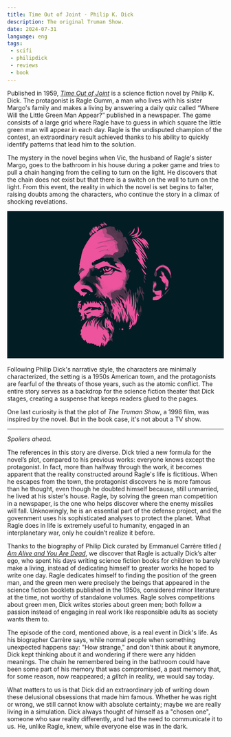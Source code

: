 ```yaml
---
title: Time Out of Joint - Philip K. Dick
description: The original Truman Show.
date: 2024-07-31
language: eng
tags:
 - scifi
 - philipdick
 - reviews
 - book
---
```


Published in 1959, [_Time Out of Joint_](https://en.wikipedia.org/wiki/Time_Out_of_Joint) is a science fiction novel by Philip K. Dick. The protagonist is Ragle Gumm, a man who lives with his sister Margo's family and makes a living by answering a daily quiz called “Where Will the Little Green Man Appear?” published in a newspaper. The game consists of a large grid where Ragle have to guess in which square the little green man will appear in each day. Ragle is the undisputed champion of the contest, an extraordinary result achieved thanks to his ability to quickly identify patterns that lead him to the solution.

The mystery in the novel begins when Vic, the husband of Ragle's sister Margo, goes to the bathroom in his house during a poker game and tries to pull a chain hanging from the ceiling to turn on the light. He discovers that the chain does not exist but that there is a switch on the wall to turn on the light. From this event, the reality in which the novel is set begins to falter, raising doubts among the characters, who continue the story in a climax of shocking revelations.

![Philip K. Dick](/assets/img/pkd.png "Philip K. Dick")

Following Philip Dick's narrative style, the characters are minimally characterized, the setting is a 1950s American town, and the protagonists are fearful of the threats of those years, such as the atomic conflict. The entire story serves as a backdrop for the science fiction theater that Dick stages, creating a suspense that keeps readers glued to the pages.

One last curiosity is that the plot of _The Truman Show_, a 1998 film, was inspired by the novel. But in the book case, it's not about a TV show.

---

_Spoilers ahead._

The references in this story are diverse. Dick tried a new formula for the novel’s plot, compared to his previous works: everyone knows except the protagonist. In fact, more than halfway through the work, it becomes apparent that the reality constructed around Ragle's life is fictitious. When he escapes from the town, the protagonist discovers he is more famous than he thought, even though he doubted himself because, still unmarried, he lived at his sister's house. Ragle, by solving the green man competition in a newspaper, is the one who helps discover where the enemy missiles will fall. Unknowingly, he is an essential part of the defense project, and the government uses his sophisticated analyses to protect the planet. What Ragle does in life is extremely useful to humanity, engaged in an interplanetary war, only he couldn’t realize it before.

Thanks to the biography of Philip Dick curated by Emmanuel Carrère titled [_I Am Alive and You Are Dead_](https://en.wikipedia.org/wiki/I_Am_Alive_and_You_Are_Dead_(book)), we discover that Ragle is actually Dick’s alter ego, who spent his days writing science fiction books for children to barely make a living, instead of dedicating himself to greater works he hoped to write one day. Ragle dedicates himself to finding the position of the green man, and the green men were precisely the beings that appeared in the science fiction booklets published in the 1950s, considered minor literature at the time, not worthy of standalone volumes. Ragle solves competitions about green men, Dick writes stories about green men; both follow a passion instead of engaging in real work like responsible adults as society wants them to.

The episode of the cord, mentioned above, is a real event in Dick's life. As his biographer Carrère says, while normal people when something unexpected happens say: "How strange," and don't think about it anymore, Dick kept thinking about it and wondering if there were any hidden meanings. The chain he remembered being in the bathroom could have been some part of his memory that was compromised, a past memory that, for some reason, now reappeared; a _glitch_ in reality, we would say today.

What matters to us is that Dick did an extraordinary job of writing down these delusional obsessions that made him famous. Whether he was right or wrong, we still cannot know with absolute certainty; maybe we are really living in a simulation. Dick always thought of himself as a "chosen one", someone who saw reality differently, and had the need to communicate it to us. He, unlike Ragle, knew, while everyone else was in the dark.
